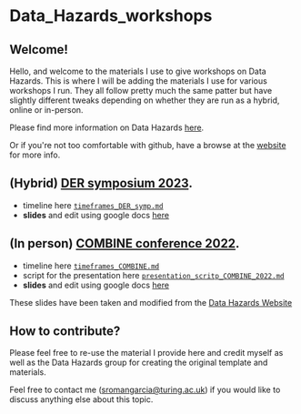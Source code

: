 # Data_Hazards_workshops

## Welcome!
Hello, and welcome to the materials I use to give workshops on Data Hazards. 
This is where I will be adding the materials I use for various workshops I run. They all follow pretty much the same patter but have slightly different tweaks depending on whether they are run as a hybrid, online or in-person.

Please find more information on Data Hazards [here](https://github.com/Susana465/Data_Hazards_workshop_COMBINE).

Or if you're not too comfortable with github, have a browse at the [website](https://datahazards.com) for more info.

## (Hybrid) [DER symposium 2023](https://www.eventbrite.co.uk/e/in-person-data-hazards-ethics-and-reproducibility-one-day-symposium-tickets-516803953537).

- timeline here [`timeframes_DER_symp.md`](timeframes_DER_symp.md)
- **slides** and edit using google docs [here](https://docs.google.com/presentation/d/150mgFuJxmEG4mQnDY2mRo5HvwebkRtdTvng5srCLHxg/edit?usp=sharing)

## (In person) [COMBINE conference 2022](https://co.mbine.org/events/).

- timeline here [`timeframes_COMBINE.md`](timeframes_COMBINE.md)
- script for the presentation here [`presentation_scritp_COMBINE_2022.md`](presentation_scritp_COMBINE_2022.md)
- **slides** and edit using google docs [here](https://docs.google.com/presentation/d/1OvVyGjqNVzxN0DznCxk9HeJF6e1aZeJ6sDcIuUvm0b8/edit#slide=id.g118dc3aa1dc_0_88)

These slides have been taken and modified from the [Data Hazards Website](https://datahazards.com/contents/materials/workshop/setup.html)

## How to contribute?

Please feel free to re-use the material I provide here and credit myself as well as the Data Hazards group for creating the original template and materials.

Feel free to contact me (sromangarcia@turing.ac.uk) if you would like to discuss anything else about this topic.
